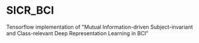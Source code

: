 # SICR_BCI
Tensorflow implementation of "Mutual Information-driven Subject-invariant and Class-relevant Deep Representation Learning in BCI"
